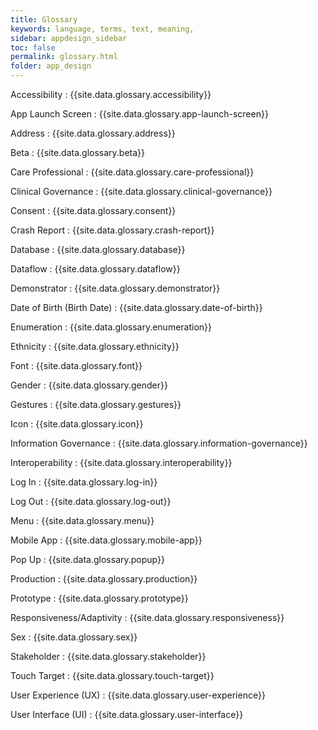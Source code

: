 ```yaml
---
title: Glossary
keywords: language, terms, text, meaning, 
sidebar: appdesign_sidebar
toc: false
permalink: glossary.html
folder: app_design
---
```


Accessibility
: {{site.data.glossary.accessibility}}

App Launch Screen
: {{site.data.glossary.app-launch-screen}}

Address
: {{site.data.glossary.address}}

Beta 
: {{site.data.glossary.beta}}

Care Professional
: {{site.data.glossary.care-professional}}

Clinical Governance
: {{site.data.glossary.clinical-governance}}

Consent 
: {{site.data.glossary.consent}}

Crash Report
: {{site.data.glossary.crash-report}}

Database 
: {{site.data.glossary.database}}

Dataflow 
: {{site.data.glossary.dataflow}}

Demonstrator
: {{site.data.glossary.demonstrator}}

Date of Birth (Birth Date) 
: {{site.data.glossary.date-of-birth}}

Enumeration 
: {{site.data.glossary.enumeration}}

Ethnicity 
: {{site.data.glossary.ethnicity}}

Font 
: {{site.data.glossary.font}}

Gender
: {{site.data.glossary.gender}}

Gestures
: {{site.data.glossary.gestures}}

Icon
: {{site.data.glossary.icon}}

Information Governance
: {{site.data.glossary.information-governance}}

Interoperability
: {{site.data.glossary.interoperability}}

Log In
: {{site.data.glossary.log-in}}

Log Out
: {{site.data.glossary.log-out}}

Menu
: {{site.data.glossary.menu}}

Mobile App
: {{site.data.glossary.mobile-app}}

Pop Up
: {{site.data.glossary.popup}}

Production
: {{site.data.glossary.production}}

Prototype 
: {{site.data.glossary.prototype}}

Responsiveness/Adaptivity
: {{site.data.glossary.responsiveness}}

Sex
: {{site.data.glossary.sex}}

Stakeholder
: {{site.data.glossary.stakeholder}}

Touch Target
: {{site.data.glossary.touch-target}}

User Experience (UX)
: {{site.data.glossary.user-experience}}

User Interface (UI)
: {{site.data.glossary.user-interface}}